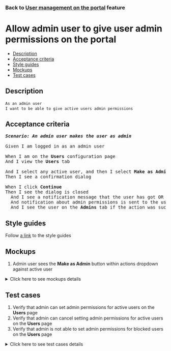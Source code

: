 ### Back to [User management on the portal](../../) feature

# Allow admin user to give user admin permissions on the portal

- [Description](#description)
- [Acceptance criteria](#acceptance-criteria)
- [Style guides](#style-guides)
- [Mockups](#mockups)
- [Test cases](#test-cases)

## Description

    As an admin user
    I want to be able to give active users admin permissions

## Acceptance criteria

<pre>
<b><i>Scenario: An admin user makes the user as admin</i></b>

Given I am logged in as an admin user

When I am on the <b>Users</b> configuration page
And I view the <b>Users</b> tab

And I select any active user, and then I select <b>Make as Admin</b>
Then I see a confirmation dialog

When I click <b>Continue</b>
Then I see the dialog is closed
  And I see a notification message that the user has got OR has not got admin permissions
  And notification about admin permissions is sent to the user’s email
  And I see the user on the <b>Admins</b> tab if the action was successful
</pre>

## Style guides

Follow [a link](https://www.figma.com/proto/0zkkf5WC77OSpvyD6YXpFE/Style-guides?page-id=0%3A1&node-id=19%3A5368&viewport=266%2C48%2C0.54&scaling=min-zoom&starting-point-node-id=19%3A5368) to the style guides

## Mockups

1. Admin user sees the <b>Make as Admin</b> button within actions dropdown against active user

<details>
  <summary>Click here to see mockups details</summary>

**1. Admin user sees the Make as Admin button within actions dropdown against active user:**

![Admin user sees the Make as Admin button within actions dropdown against active user](/sports_hub_portal/desktop_application_features/user_management/images/user_management_page_with_action_dropdown_for_active_user.png)

</details>

## Test cases

1. Verify that admin can set admin permissions for active users on the <b>Users</b> page
2. Verify that admin can cancel setting admin permissions for active users on the <b>Users</b> page
3. Verify that admin is not able to set admin permissions for blocked users on the <b>Users</b> page

<details>
  <summary>Click here to see test cases details</summary>

### **#1. Verify that admin can set admin permissions for active users on the Users page**

|Preconditions|Steps|Expected result
--------------|-----|----------
|- Log in with admin account</br>- Go to the <b>Users</b> configuration page</br>- There is an active user on the <b>Users</b> tab|1) On the right of any active user, select the <b>Make as Admin</b> action</br>2) On the confirmation dialog, click <b>Continue</b></br>3) Log out of admin account</br>4) Log in as the changed user</br>5) Go through admin pages|1) The confirmation dialog appears</br>2) The user is set with admin permissions. Notification about admin permissions is sent to the user’s email</br>4) The user can log in</br>5) The user can see administration part of the application and perform actions there|

### **#2. Verify that admin can cancel setting admin permissions for active users on the Users page**

|Preconditions|Steps|Expected result
--------------|-----|----------
|- Log in with admin account</br>- Go to the <b>Users</b> configuration page</br>- There is an active user on the <b>Users</b> tab|1) On the right of any active user, select the <b>Make as Admin</b> action</br>2) On the confirmation dialog, click <b>Cancel</b></br>3) Log out of admin account</br>4) Log in as the changed user</br>5) Go through site pages|1) The confirmation dialog appears</br>2) The user has only user permissions</br>4) The user can log in</br>5) The user cannot see the administration part of the application|

### **#3. Verify that admin is not able to set admin permissions for blocked users on the Users page**

|Preconditions|Steps|Expected result
--------------|-----|----------
|- Log in with admin account</br>- Go to the <b>Users</b> configuration page</br>- There is a blocked user on the <b>Users</b> tab|1) On the right of any blocked user, click the actions drop-down button group|1) There is no the <b>Make as Admin</b> button|

</details>
